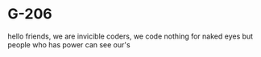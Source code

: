 # G-206
hello friends, we are invicible coders, we code nothing for naked eyes but people who has power can see our's 
